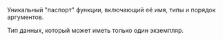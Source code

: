Уникальный "паспорт" функции, включающий её имя, типы и порядок аргументов.

Тип данных, который может иметь только один экземпляр.